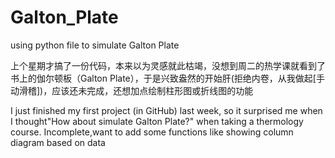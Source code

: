 # Galton_Plate
using python file to simulate Galton Plate

  上个星期才搞了一份代码，本来以为灵感就此枯竭，没想到周二的热学课就看到了书上的伽尔顿板（Galton Plate），于是兴致盎然的开始肝(拒绝内卷，从我做起[手动滑稽])，应该还未完成，还想加点绘制柱形图或折线图的功能

  I just finished my first project (in GitHub) last week, so it surprised me when I thought"How about simulate Galton Plate?" when taking a thermology course. Incomplete,want to add some functions like showing column diagram based on data

